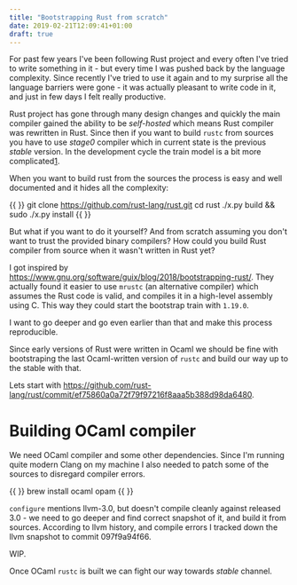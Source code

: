 ```yaml
---
title: "Bootstrapping Rust from scratch"
date: 2019-02-21T12:09:41+01:00
draft: true
---
```


For past few years I've been following Rust project and every often I've tried to write something in it - but every time I was pushed back by the language complexity. Since recently I've tried to use it again and to my surprise all the language barriers were gone - it was actually pleasant to write code in it, and just in few days I felt really productive.

Rust project has gone through many design changes and quickly the main compiler gained the ability to be _self-hosted_ which means Rust compiler was rewritten in Rust. Since then if you want to build `rustc` from sources you have to use _stage0_ compiler which in current state is the previous _stable_ version. In the development cycle the train model is a bit more complicated[1].

When you want to build rust from the sources the process is easy and well documented and it hides all the complexity:

{{ <highlight sh>}}
git clone https://github.com/rust-lang/rust.git
cd rust
./x.py build && sudo ./x.py install
{{ </highlight> }}

But what if you want to do it yourself? And from scratch assuming you don't want to trust the provided binary compilers? How could you build Rust compiler from source when it wasn't written in Rust yet?

I got inspired by https://www.gnu.org/software/guix/blog/2018/bootstrapping-rust/. They actually found it easier to use `mrustc` (an alternative compiler) which assumes the Rust code is valid, and compiles it in a high-level assembly using C. This way they could start the bootstrap train with `1.19.0`.

I want to go deeper and go even earlier than that and make this process reproducible. 

Since early versions of Rust were written in Ocaml we should be fine with bootstraping the last Ocaml-written version of `rustc` and build our way up to the stable with that.

Lets start with https://github.com/rust-lang/rust/commit/ef75860a0a72f79f97216f8aaa5b388d98da6480.

# Building OCaml compiler

We need OCaml compiler and some other dependencies. Since I'm running quite modern Clang on my machine I also needed to patch some of the sources to disregard compiler errors.

{{ <highlight sh> }}
brew install ocaml opam
{{ </highlight>}}

`configure` mentions llvm-3.0, but doesn't compile cleanly against released 3.0 - we need to go deeper and find correct snapshot of it, and build it from sources. According to llvm history, and compile errors I tracked down the llvm snapshot to commit 097f9a94f66.



WIP.

Once OCaml `rustc` is built we can fight our way towards _stable_ channel.

[1]: https://github.com/rust-lang/rust/blob/1349c84a4fa0fca9b866b2e859d28ee185ca0c1b/src/stage0.txt#L5-L8